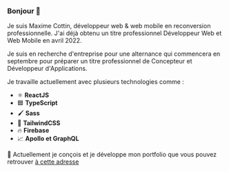 ### Bonjour 👋

Je suis Maxime Cottin, développeur web & web mobile en reconversion professionnelle.
J'ai déjà obtenu un titre professionnel Développeur Web et Web Mobile en avril 2022.

Je suis en recherche d'entreprise pour une alternance qui commencera en septembre pour préparer un titre professionnel de Concepteur et Développeur d'Applications.

Je travaille actuellement avec plusieurs technologies comme : 
  - ⚛️ **ReactJS**
  - 🟦 **TypeScript**
  - 🖌️ **Sass**
  - 🌊 **TailwindCSS**
  - 🔥 **Firebase**
  - 📈 **Apollo et GraphQL**

🔭 Actuellement je conçois et je développe mon portfolio que vous pouvez retrouver [à cette adresse](htts://www.cosmic-madeleine-e63a34.netlify.app)


<!--
**Maxime-Cottin/Maxime-Cottin** is a ✨ _special_ ✨ repository because its `README.md` (this file) appears on your GitHub profile.

Here are some ideas to get you started:

- 🔭 I’m currently working on ...
- 🌱 I’m currently learning ...
- 👯 I’m looking to collaborate on ...
- 🤔 I’m looking for help with ...
- 💬 Ask me about ...
- 📫 How to reach me: ...
- 😄 Pronouns: ...
- ⚡ Fun fact: ...
-->

